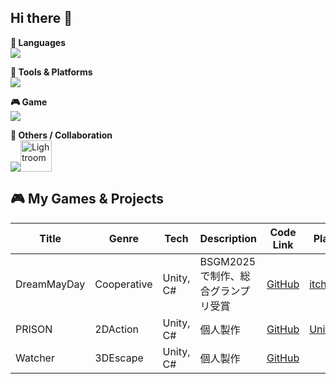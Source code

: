 ## Hi there 👋
**📌 Languages**  
![](https://skillicons.dev/icons?i=cs,cpp,python)

**🔧 Tools & Platforms**  
![](https://skillicons.dev/icons?i=git,github,)

**🎮 Game**  
![](https://skillicons.dev/icons?i=unity,unreal)

**🧠 Others / Collaboration**  
![](https://skillicons.dev/icons?i=discord)<img height="50" alt="Lightroom" src="https://github.com/user-attachments/assets/ef44509c-6e14-4b8f-af14-c629c1a9cf7d" />



## 🎮 My Games & Projects

| Title | Genre | Tech | Description | Code Link | Play Link |
|-------|-------|------|-------------|------|------|
| DreamMayDay | Cooperative | Unity, C# | BSGM2025で制作、総合グランプリ受賞|	[GitHub](https://github.com/BSGJ2025-w-12/DreamMayday_Scripts) | [itch.io](https://bitsummit-gamejam.itch.io/dreammayday) |
| PRISON| 2DAction| Unity, C# | 個人製作|	[GitHub](https://github.com/Eni1219/PRISON_Scirpts/tree/main) | [UnityRoom](https://unityroom.com/games/prison_1219) |
| Watcher| 3DEscape| Unity, C# | 個人製作|	[GitHub](https://github.com/Eni1219/Watcher) | |

